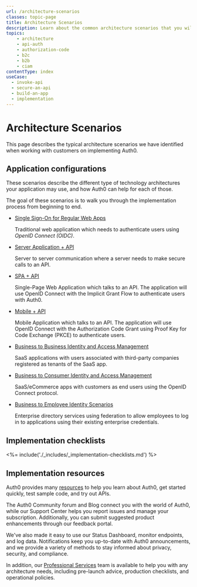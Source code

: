 ```yaml
---
url: /architecture-scenarios
classes: topic-page
title: Architecture Scenarios
description: Learn about the common architecture scenarios that you will use to solve the authorization and authentication needs of your application.
topics:
    - architecture
    - api-auth
    - authorization-code
    - b2c
    - b2b
    - ciam
contentType: index
useCase:
  - invoke-api
  - secure-an-api
  - build-an-app
  - implementation
---
```

<!-- markdownlint-disable MD041 MD002 -->
<div class="topic-page-header">
  <div data-name="example" class="topic-page-badge"></div>
  <h1>Architecture Scenarios</h1>
  <p>
  This page describes the typical architecture scenarios we have identified when working with customers on implementing Auth0. 
  </p>
</div>

## Application configurations

These scenarios describe the different type of technology architectures your application may use, and how Auth0 can help for each of those. 

The goal of these scenarios is to walk you through the implementation process from beginning to end.

<ul class="topic-links">
  <li>
    <i class="icon icon-budicon-715"></i><a href="/architecture-scenarios/web-app-sso">Single Sign-On for Regular Web Apps</a>
    <p>Traditional web application which needs to authenticate users using <dfn data-key="openid">OpenID Connect (OIDC)</dfn>.</p>
  </li>
  <li>
    <i class="icon icon-budicon-715"></i><a href="/architecture-scenarios/server-api">Server Application + API</a>
    <p>Server to server communication where a server needs to make secure calls to an API.</p>
  </li>
  <li>
    <i class="icon icon-budicon-715"></i><a href="/architecture-scenarios/spa-api">SPA + API</a>
    <p>Single-Page Web Application which talks to an API. The application will use OpenID Connect with the Implicit Grant Flow to authenticate users with Auth0.</p>
  </li>
  <li>
    <i class="icon icon-budicon-715"></i><a href="/architecture-scenarios/mobile-api">Mobile + API</a>
    <p>Mobile Application which talks to an API. The application will use OpenID Connect with the Authorization Code Grant using Proof Key for Code Exchange (PKCE) to authenticate users.</p>
  </li>
  <li>
    <i class="icon icon-budicon-715"></i><a href="/architecture-scenarios/b2b">Business to Business Identity and Access Management</a>
    <p>SaaS applications with users associated with third-party companies registered as tenants of the SaaS app.</p>
  </li>
  <li>
    <i class="icon icon-budicon-715"></i><a href="/architecture-scenarios/b2c">Business to Consumer Identity and Access Management</a>
    <p>SaaS/eCommerce apps with customers as end users using the OpenID Connect protocol.</p>
  </li>
  <li>
    <i class="icon icon-budicon-715"></i><a href="/architecture-scenarios/b2e">Business to Employee Identity Scenarios</a>
    <p>Enterprise directory services using federation to allow employees to log in to applications using their existing enterprise credentials.</p>
  </li>
</ul>

## Implementation checklists

<%= include('./_includes/_implementation-checklists.md') %>

## Implementation resources

Auth0 provides many [resources](/architecture-scenarios/implementation-resources) to help you learn about Auth0, get started quickly, test sample code, and try out APIs.

The Auth0 Community forum and Blog connect you with the world of Auth0, while our Support Center helps you report issues and manage your subscription. Additionally, you can submit suggested product enhancements through our feedback portal.

We've also made it easy to use our Status Dashboard, monitor endpoints, and log data. Notifications keep you up-to-date with Auth0 announcements, and we provide a variety of methods to stay informed about privacy, security, and compliance.

In addition, our [Professional Services](/services) team is available to help you with any architecture needs, including pre-launch advice, production checklists, and operational policies.
